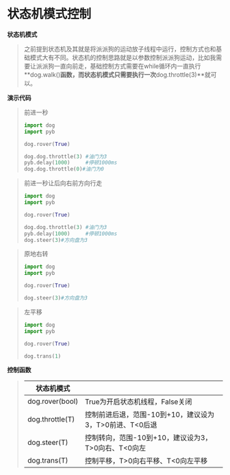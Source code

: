 # **状态机模式控制**

**状态机模式**

>​	之前提到状态机及其就是将派派狗的运动放子线程中运行，控制方式也和基础模式大有不同。状态机的控制思路就是以参数控制派派狗运动，比如我需要让派派狗一直向前走，基础控制方式需要在while循环内一直执行**dog.walk()**函数，而状态机模式只需要执行一次**dog.throttle(3)**就可以。

**演示代码**

>前进一秒
>```python
>import dog
>import pyb
>
>dog.rover(True)
>
>dog.dog.throttle(3) #油门为3
>pyb.delay(1000)     #停顿1000ms
>dog.dog.throttle(0)#油门为0
>```

>前进一秒让后向右前方向行走
>```python
>import dog
>import pyb
>
>dog.rover(True)
>
>dog.dog.throttle(3) #油门为3
>pyb.delay(1000)     #停顿1000ms
>dog.steer(3)#方向盘为3
>```

>原地右转
>```python
>import dog
>import pyb
>
>dog.rover(True)
>
>dog.steer(3)#方向盘为3
>```

>左平移
>```python
>import dog
>import pyb
>
>dog.rover(True)
>
>dog.trans(1)
>```



**控制函数**

>| 状态机模式      |                                                         |
>| --------------- | ------------------------------------------------------- |
>| dog.rover(bool) | True为开启状态机线程，False关闭                         |
>| dog.throttle(T) | 控制前进后退，范围-10到+10，建议设为3，T>0前进、T<0后退 |
>| dog.steer(T)    | 控制转向，范围-10到+10，建议设为3，T>0向右、T<0向左     |
>| dog.trans(T)    | 控制平移，T>0向右平移、T<0向左平移                      |
